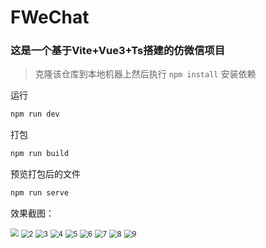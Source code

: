 # FWeChat

### 这是一个基于Vite+Vue3+Ts搭建的仿微信项目

>克隆该仓库到本地机器上然后执行 `npm install` 安装依赖

运行

```bash
npm run dev
```

打包
```bash
npm run build
```

预览打包后的文件
```bash
npm run serve
```



效果截图：

<img src="./images/1.png" style="zoom:80%;" />


<img src="./images/2.png" alt="2" style="zoom:80%;" />

<img src="./images/3.png" alt="3" style="zoom:80%;" />

<img src="./images/4.png" alt="4" style="zoom:80%;" />

<img src="../images/5.png" alt="5" style="zoom:80%;" />

<img src="./images/6.png" alt="6" style="zoom:80%;" />

<img src="./images/7.png" alt="7" style="zoom:80%;" />

<img src="./images/8.png" alt="8" style="zoom:80%;" />

<img src="./images/9.png" alt="9" style="zoom:80%;" />
